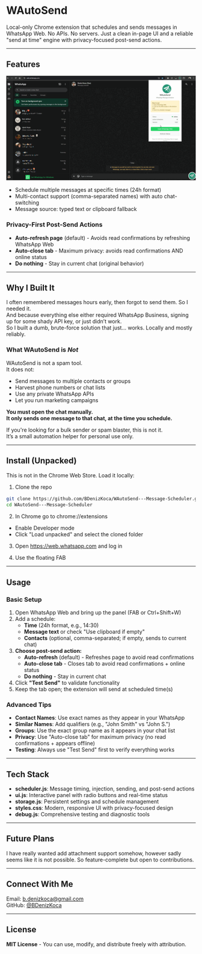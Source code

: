# WAutoSend

Local-only Chrome extension that schedules and sends messages in WhatsApp Web. No APIs. No servers. Just a clean in-page UI and a reliable "send at time" engine with privacy-focused post-send actions.

---

## Features  

<p align="center">
  <img src="docs/demo.gif" alt="WAutoSend app demo" width="860">
</p>


- Schedule multiple messages at specific times (24h format)
- Multi-contact support (comma-separated names) with auto chat-switching
- Message source: typed text or clipboard fallback
 
### **Privacy-First Post-Send Actions**
- **Auto-refresh page** (default) - Avoids read confirmations by refreshing WhatsApp Web
- **Auto-close tab** - Maximum privacy: avoids read confirmations AND online status
- **Do nothing** - Stay in current chat (original behavior)

---

## Why I Built It

I often remembered messages hours early, then forgot to send them. So I needed it.  
And because everything else either required WhatsApp Business, signing up for some shady API key, or just didn’t work.  
So I built a dumb, brute-force solution that just... works. Locally and mostly reliably. 

### What WAutoSend is *Not*

WAutoSend is not a spam tool.  
It does not:

- Send messages to multiple contacts or groups
- Harvest phone numbers or chat lists
- Use any private WhatsApp APIs
- Let you run marketing campaigns

**You must open the chat manually.**  
**It only sends one message to that chat, at the time you schedule.**

If you're looking for a bulk sender or spam blaster, this is not it.  
It’s a small automation helper for personal use only.

---

## Install (Unpacked)

This is not in the Chrome Web Store. Load it locally:

1) Clone the repo

```bash
git clone https://github.com/BDenizKoca/WAutoSend---Message-Scheduler.git
cd WAutoSend---Message-Scheduler
```

2) In Chrome go to chrome://extensions
- Enable Developer mode
- Click "Load unpacked" and select the cloned folder

3) Open https://web.whatsapp.com and log in

4) Use the floating FAB

---

##  Usage

### Basic Setup
1) Open WhatsApp Web and bring up the panel (FAB or Ctrl+Shift+W)
2) Add a schedule:
   - **Time** (24h format, e.g., 14:30)
   - **Message text** or check "Use clipboard if empty"
   - **Contacts** (optional, comma-separated; if empty, sends to current chat)
3) **Choose post-send action:**
   - **Auto-refresh** (default) - Refreshes page to avoid read confirmations
   - **Auto-close tab** - Closes tab to avoid read confirmations + online status
   - **Do nothing** - Stay in current chat
4) Click **"Test Send"** to validate functionality
5) Keep the tab open; the extension will send at scheduled time(s)

###  Advanced Tips
- **Contact Names**: Use exact names as they appear in your WhatsApp
- **Similar Names**: Add qualifiers (e.g., "John Smith" vs "John S.")
- **Groups**: Use the exact group name as it appears in your chat list
- **Privacy**: Use "Auto-close tab" for maximum privacy (no read confirmations + appears offline)
- **Testing**: Always use "Test Send" first to verify everything works

---

##  **Tech Stack**
- **scheduler.js**: Message timing, injection, sending, and post-send actions
- **ui.js**: Interactive panel with radio buttons and real-time status
- **storage.js**: Persistent settings and schedule management
- **styles.css**: Modern, responsive UI with privacy-focused design
- **debug.js**: Comprehensive testing and diagnostic tools

---

## Future Plans

I have really wanted add attachment support somehow, however sadly seems like it is not possible. So feature-complete but open to contributions.

---

## Connect With Me  
Email: [b.denizkoca@gmail.com](mailto:b.denizkoca@gmail.com)  
GitHub: [@BDenizKoca](https://github.com/BDenizKoca)  

---

## License

**MIT License** - You can use, modify, and distribute freely with attribution.
